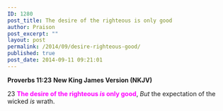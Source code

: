 ```yaml
---
ID: 1280
post_title: The desire of the righteous is only good
author: Praison
post_excerpt: ""
layout: post
permalink: /2014/09/desire-righteous-good/
published: true
post_date: 2014-09-11 09:21:01
---
```

<strong>Proverbs 11:23</strong>
<strong>New King James Version (NKJV)</strong>

23 <span style="color: #ff00ff;"><strong>The desire of the righteous <em>is</em> only good</strong></span>,
<em>But</em> the expectation of the wicked <em>is</em> wrath.